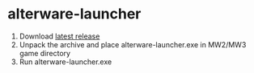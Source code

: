 # alterware-launcher

1. Download [latest release](https://github.com/mxve/alterware-launcher/releases/latest/download/alterware-launcher-x86_64-pc-windows-msvc.zip)
2. Unpack the archive and place alterware-launcher.exe in MW2/MW3 game directory
3. Run alterware-launcher.exe